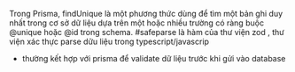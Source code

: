 Trong Prisma, findUnique là một phương thức dùng để tìm một bản ghi duy nhất trong cơ sở dữ liệu dựa trên một hoặc nhiều trường có ràng buộc @unique hoặc @id trong schema.
#safeparse là hàm của thư viện zod , thư viện xác thực parse dữu liệu
trong typescript/javascrip

- thường kết hợp với prisma để validate dữ liệu trước khi gửi vào database
